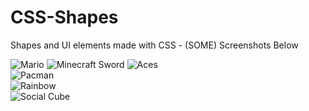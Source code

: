 CSS-Shapes
==========

Shapes and UI elements made with CSS - (SOME) Screenshots Below

![Mario](http://i.imgur.com/MNjkQvI.png)
![Minecraft Sword](http://i.imgur.com/j0g35Vw.png)
![Aces](http://i.imgur.com/DrcNwlO.png)  
![Pacman](http://i.imgur.com/PCvB92i.png)  
![Rainbow](http://i.imgur.com/ET23xDs.png)  
![Social Cube](http://i.imgur.com/L3ZKkfY.png)
